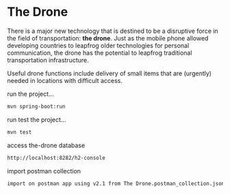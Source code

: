 # The Drone

There is a major new technology that is destined to be a disruptive force in the field of transportation: **the drone**. Just as the mobile phone allowed developing countries to leapfrog older technologies for personal communication, the drone has the potential to leapfrog traditional transportation infrastructure.

Useful drone functions include delivery of small items that are (urgently) needed in locations with difficult access.

run the project...

```sh
mvn spring-boot:run
```

run test the project...

```sh
mvn test
```

access the-drone database

```sh
http://localhost:8282/h2-console
```

import postman collection

```sh
import on postman app using v2.1 from The Drone.postman_collection.json
```
